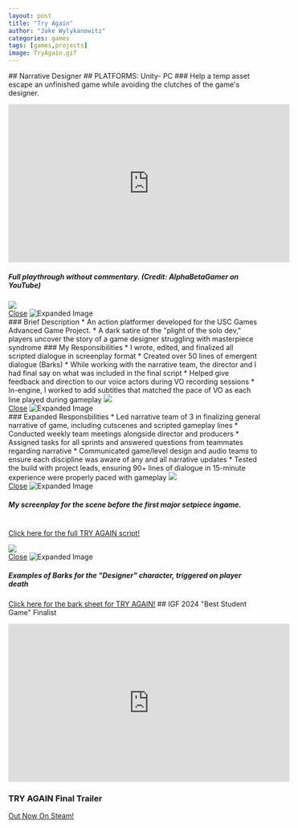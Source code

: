 ```yaml
---
layout: post
title: "Try Again"
author: "Jake Wylykanowitz"
categories: games
tags: [games,projects]
image: TryAgain.gif
---
```

<link href="path/to/lightbox.css" rel="stylesheet" />
## Narrative Designer
## PLATFORMS: Unity- PC
### Help a temp asset escape an unfinished game while avoiding the clutches of the game's designer.
<p align = "center"><iframe width="560" height="315" src="https://www.youtube.com/embed/b2c8enoeqMI" title="TRY AGAIN - Nolan North Stars as a Test Character in an Unfinished Sci-Fi Parkour Adventure!" frameborder="0" allow="accelerometer; autoplay; clipboard-write; encrypted-media; gyroscope; picture-in-picture; web-share" allowfullscreen></iframe></p>
<p align = "center"><h5> Full playthrough without commentary. (Credit: AlphaBetaGamer on YouTube)</h5></p>
<a href ="#dimmed-background"><img src = "/assets/img/TryAgainCutscene.png" class="clickable-image"></a>
<div class="dimmed-background" id="dimmed-background">
  <a href="#" class="close-button">Close</a>
  <img src="/assets/img/TryAgainCutscene.png" alt="Expanded Image" id="lightbox-image">
</div>
### Brief Description
* An action platformer developed for the USC Games Advanced Game Project.
* A dark satire of the "plight of the solo dev," players uncover the story of a game designer struggling with masterpiece syndrome
### My Responsibilities
* I wrote, edited, and finalized all scripted dialogue in screenplay format
* Created over 50 lines of emergent dialogue (Barks)
* While working with the narrative team, the director and I had final say on what was included in the final script
* Helped give feedback and direction to our voice actors during VO recording sessions
* In-engine, I worked to add subtitles that matched the pace of VO as each line played during gameplay
<a href ="#dimmed-background2"><img src = "/assets/img/gameplay example try again.png" class="clickable-image"></a>
<div class="dimmed-background" id="dimmed-background2">
  <a href="#" class="close-button">Close</a>
  <img src="/assets/img/gameplay example try again.png" alt="Expanded Image" id="lightbox-image">
</div>
### Expanded Responsbilities
* Led narrative team of 3 in finalizing general narrative of game, including cutscenes and scripted gameplay lines
* Conducted weekly team meetings alongside director and producers
* Assigned tasks for all sprints and answered questions from teammates regarding narrative
* Communicated game/level design and audio teams to ensure each discipline was aware of any and all narrative updates
* Tested the build with project leads, ensuring 90+ lines of dialogue in 15-minute experience were properly paced with gameplay
<a href ="#dimmed-background3"><img src = "/assets/img/TRY_AGAIN_FinalScriptExample.png" class="clickable-image"></a>
<div class="dimmed-background" id="dimmed-background3">
  <a href="#" class="close-button">Close</a>
  <img src="/assets/img/TRY_AGAIN_FinalScriptExample.png" alt="Expanded Image" id="lightbox-image">
</div>
<p align = "center"><h5> My screenplay for the scene before the first major setpiece ingame.</h5><br>
<a href= "/assets/img/Try_Again_Script.pdf" target="_blank">Click here for the full TRY AGAIN script!</a></p>
<a href ="#dimmed-background4"><img src = "/assets/img/Designer Barks.png" class="clickable-image"></a>
<div class="dimmed-background" id="dimmed-background4">
  <a href="#" class="close-button">Close</a>
  <img src="/assets/img/Designer Barks.png" alt="Expanded Image" id="lightbox-image">
</div>
<p align = "center"> <h5> Examples of Barks for the "Designer" character, triggered on player death</h5></p>
<a href = "https://docs.google.com/spreadsheets/d/1gY8qus4hj5r4g5D-Eqc1g7JJbMV9c2VbdTYoJKEcDJc/edit?usp=sharing" target = "_blank">Click here for the bark sheet for TRY AGAIN!</a>
## IGF 2024 "Best Student Game" Finalist
<p align = "center"><iframe width="560" height="315" src="https://www.youtube.com/embed/KzFYLFumL9Y?si=h3XEa0J0tdAt-t97" title="YouTube video player" frameborder="0" allow="accelerometer; autoplay; clipboard-write; encrypted-media; gyroscope; picture-in-picture; web-share" allowfullscreen></iframe></p>
<p align = "center"><h3>TRY AGAIN Final Trailer</h3></p>
<a href = "https://store.steampowered.com/app/2448340/TRY_AGAIN/" target="_blank">Out Now On Steam!</a>
